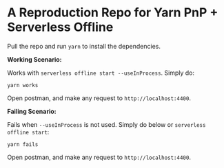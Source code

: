 # A Reproduction Repo for Yarn PnP + Serverless Offline

Pull the repo and run `yarn` to install the dependencies.

**Working Scenario:**

Works with `serverless offline start --useInProcess`. Simply do:
```
yarn works
```

Open postman, and make any request to `http://localhost:4400`.


**Failing Scenario:**

Fails when `--useInProcess` is not used. Simply do below or `serverless offline start`:
```
yarn fails
```

Open postman, and make any request to `http://localhost:4400`.